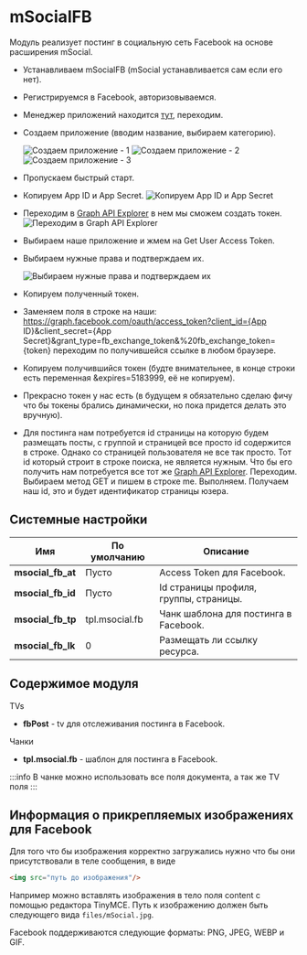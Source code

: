 # mSocialFB

Модуль реализует постинг в социальную сеть Facebook на основе расширения mSocial.

* Устанавливаем mSocialFB (mSocial устанавливается сам если его нет).
* Регистрируемся в Facebook, авторизовываемся.
* Менеджер приложений находится [тут](https://developers.facebook.com/), переходим.
* Создаем приложение (вводим название, выбираем категорию).

    ![Создаем приложение - 1](https://file.modx.pro/files/a/4/7/a472e5e913b92dd927a886696853de28.png)
    ![Создаем приложение - 2](https://file.modx.pro/files/4/e/7/4e7725932f2903a4bfb009e9b20270ac.png)
    ![Создаем приложение - 3](https://file.modx.pro/files/7/d/3/7d3cbe2842c43b7c73b304daa6d0aa9c.png)

* Пропускаем быстрый старт.
* Копируем App ID и App Secret.
    ![Копируем App ID и App Secret](https://file.modx.pro/files/e/4/0/e409d4a49a8987b7dfa3f1940d980470.png)
* Переходим в [Graph API Explorer](https://developers.facebook.com/tools/explorer/) в нем мы сможем создать токен.
    ![Переходим в Graph API Explorer](https://file.modx.pro/files/1/3/1/131abd100a39cc4fda49ddff107b6b5d.png)

* Выбираем наше приложение и жмем на Get User Access Token.
* Выбираем нужные права и подтверждаем их.

    ![Выбираем нужные права и подтверждаем их](https://file.modx.pro/files/0/f/5/0f50553e147706a7c7746a6676b2dc60.png)

* Копируем полученный токен.
* Заменяем поля в строке на наши: <https://graph.facebook.com/oauth/access_token?client_id={App> ID}&client_secret={App Secret}&grant_type=fb_exchange_token&%20fb_exchange_token={token} переходим по получившейся ссылке в любом браузере.
* Копируем получившийся токен (будте внимательнее, в конце строки есть переменная &expires=5183999, её не копируем).
* Прекрасно токен у нас есть (в будущем я обязательно сделаю фичу что бы токены брались динамически, но пока придется делать это вручную).
* Для постинга нам потребуется id страницы на которую будем размещать посты, с группой и страницей все просто id содержится в строке. Однако со страницей пользователя не все так просто. Тот id который строит в строке поиска, не является нужным. Что бы его получить нам потребуется все тот же [Graph API Explorer](https://developers.facebook.com/tools/explorer/). Переходим. Выбираем метод GET и пишем в строке me. Выполняем. Получаем наш id, это и будет идентификатор страницы юзера.

## Системные настройки

| Имя               | По умолчанию   | Описание                               |
| ----------------- | -------------- | -------------------------------------- |
| **msocial_fb_at** | Пусто          | Access Token для Facebook.             |
| **msocial_fb_id** | Пусто          | Id страницы профиля, группы, страницы. |
| **msocial_fb_tp** | tpl.msocial.fb | Чанк шаблона для постинга в Facebook.  |
| **msocial_fb_lk** | 0              | Размещать ли ссылку ресурса.           |

## Содержимое модуля

TVs

* **fbPost** - tv для отслеживания постинга в Facebook.

Чанки

* **tpl.msocial.fb** - шаблон для постинга в Facebook.

:::info
В чанке можно использовать все поля документа, а так же TV поля
:::

## Информация о прикрепляемых изображениях для Facebook

Для того что бы изображения корректно загружались нужно что бы они присутствовали в теле сообщения, в виде

```html
<img src="путь до изображения"/>
```

Например можно вставлять изображения в тело поля content с помощью редактора TinyMCE. Путь к изображению должен быть следующего вида `files/mSocial.jpg`.

Facebook поддерживаются следующие форматы: PNG, JPEG, WEBP и GIF.
